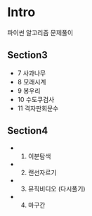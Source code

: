 # Intro

파이썬 알고리즘 문제풀이

## Section3
- 7 사과나무
- 8 모래시계
- 9 봉우리
- 10 수도쿠검사
- 11 격자판회문수

## Section4
 - 1. 이분탐색
 - 2. 랜선자르기
 - 3. 뮤직비디오 (다시풀기)
 - 4. 마구간